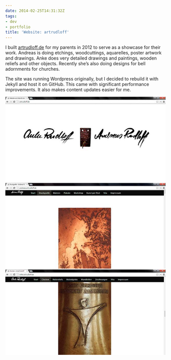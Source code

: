 ```yaml
---
date: 2014-02-25T14:31:32Z
tags:
- dev
- portfolio
title: 'Website: artrudloff'
---
```


I built [artrudloff.de](http://artrudloff.de) for my parents in 2012 to serve as a showcase for their work. Andreas is doing etchings, woodcuttings, aquarelles, poster artwork and drawings. Anke does very detailed drawings and paintings, wooden reliefs and other objects. Recently she’s also doing designs for bell adornments for churches.

The site was running Wordpress originally, but I decided to rebuild it with Jekyll and host it on GitHub. This came with significant performance improvements. It also makes content updates easier for me.

<img src="/img/portfolio/artrudloff-1.jpg" alt="Website of Anke and Andreas Rudloff – Homepage">

<img src="/img/portfolio/artrudloff-2.jpg" alt="Website of Andreas Rudloff">

<img src="/img/portfolio/artrudloff-3.jpg" alt="Website of Anke Rudloff">
